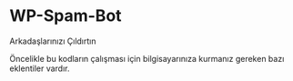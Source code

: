 # WP-Spam-Bot
Arkadaşlarınızı Çıldırtın 

Öncelikle bu kodların çalışması için bilgisayarınıza kurmanız gereken bazı eklentiler vardır.
